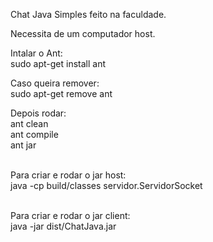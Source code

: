 Chat Java Simples feito na faculdade.

Necessita de um computador host.
<br>

Intalar o Ant:  <br>
sudo apt-get install ant <br>

Caso queira remover:  <br>
sudo apt-get remove ant

Depois rodar: <br>
ant clean <br>
ant compile <br>
ant jar <br>
<br>


Para criar e rodar o jar host: <br>
java -cp build/classes servidor.ServidorSocket <br>
 <br>
 
Para criar e rodar o jar client: <br>
java -jar dist/ChatJava.jar
